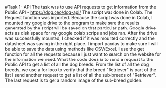 #Task 1- API
The task was to use API requests to get information from the Public API - https://dog.ceo/dog-api/
The script was done in Colab.
The Request function was imported.
Because the script was done in Colab, I mounted my google drive to the program to make sure the results generated by the script will be saved on that particular path.
Google drive acts as disk space for my google colab scrips and jobs ran.
After the drive was successfully mounted, I checked if it was mounted correctly and the datasheet was saving in the right place.
I import pandas to make sure I will be able to save the data using methods like CSV/Excel.
I use the get function for all the requests because I just want to search on the website for the information we need.
What the code does is to send a request to the Public API to get a list of all the dog breeds.
From the list of all the dog breeds, we use a for loop to verify that the breed "Retriever" is part of the list
I send another request to get a list of all the sub-breeds of "Retriever". 
The last request is to get a random image of the sub-breed golden.

